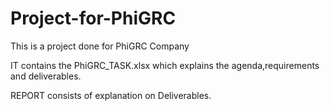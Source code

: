 # Project-for-PhiGRC
This is a project done for PhiGRC Company

IT contains the PhiGRC_TASK.xlsx which explains the agenda,requirements and deliverables.
                      
REPORT consists of explanation on Deliverables.
